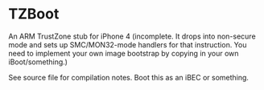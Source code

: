 TZBoot
======

An ARM TrustZone stub for iPhone 4 (incomplete. It drops into non-secure mode and sets up SMC/MON32-mode handlers for that instruction. You need to implement your own image bootstrap by copying in your own iBoot/something.)

See source file for compilation notes. Boot this as an iBEC or something.
